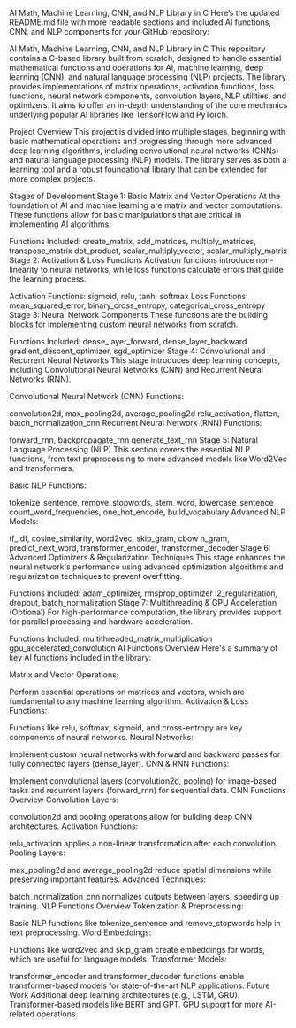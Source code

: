 AI Math, Machine Learning, CNN, and NLP Library in C
Here’s the updated README.md file with more readable sections and included AI functions, CNN, and NLP components for your GitHub repository:

AI Math, Machine Learning, CNN, and NLP Library in C
This repository contains a C-based library built from scratch, designed to handle essential mathematical functions and operations for AI, machine learning, deep learning (CNN), and natural language processing (NLP) projects. The library provides implementations of matrix operations, activation functions, loss functions, neural network components, convolution layers, NLP utilities, and optimizers. It aims to offer an in-depth understanding of the core mechanics underlying popular AI libraries like TensorFlow and PyTorch.

Project Overview
This project is divided into multiple stages, beginning with basic mathematical operations and progressing through more advanced deep learning algorithms, including convolutional neural networks (CNNs) and natural language processing (NLP) models. The library serves as both a learning tool and a robust foundational library that can be extended for more complex projects.

Stages of Development
Stage 1: Basic Matrix and Vector Operations
At the foundation of AI and machine learning are matrix and vector computations. These functions allow for basic manipulations that are critical in implementing AI algorithms.

Functions Included:
create_matrix, add_matrices, multiply_matrices, transpose_matrix
dot_product, scalar_multiply_vector, scalar_multiply_matrix
Stage 2: Activation & Loss Functions
Activation functions introduce non-linearity to neural networks, while loss functions calculate errors that guide the learning process.

Activation Functions: sigmoid, relu, tanh, softmax
Loss Functions: mean_squared_error, binary_cross_entropy, categorical_cross_entropy
Stage 3: Neural Network Components
These functions are the building blocks for implementing custom neural networks from scratch.

Functions Included:
dense_layer_forward, dense_layer_backward
gradient_descent_optimizer, sgd_optimizer
Stage 4: Convolutional and Recurrent Neural Networks
This stage introduces deep learning concepts, including Convolutional Neural Networks (CNN) and Recurrent Neural Networks (RNN).

Convolutional Neural Network (CNN) Functions:

convolution2d, max_pooling2d, average_pooling2d
relu_activation, flatten, batch_normalization_cnn
Recurrent Neural Network (RNN) Functions:

forward_rnn, backpropagate_rnn
generate_text_rnn
Stage 5: Natural Language Processing (NLP)
This section covers the essential NLP functions, from text preprocessing to more advanced models like Word2Vec and transformers.

Basic NLP Functions:

tokenize_sentence, remove_stopwords, stem_word, lowercase_sentence
count_word_frequencies, one_hot_encode, build_vocabulary
Advanced NLP Models:

tf_idf, cosine_similarity, word2vec, skip_gram, cbow
n_gram, predict_next_word, transformer_encoder, transformer_decoder
Stage 6: Advanced Optimizers & Regularization Techniques
This stage enhances the neural network's performance using advanced optimization algorithms and regularization techniques to prevent overfitting.

Functions Included:
adam_optimizer, rmsprop_optimizer
l2_regularization, dropout, batch_normalization
Stage 7: Multithreading & GPU Acceleration (Optional)
For high-performance computation, the library provides support for parallel processing and hardware acceleration.

Functions Included:
multithreaded_matrix_multiplication
gpu_accelerated_convolution
AI Functions Overview
Here's a summary of key AI functions included in the library:

Matrix and Vector Operations:

Perform essential operations on matrices and vectors, which are fundamental to any machine learning algorithm.
Activation & Loss Functions:

Functions like relu, softmax, sigmoid, and cross-entropy are key components of neural networks.
Neural Networks:

Implement custom neural networks with forward and backward passes for fully connected layers (dense_layer).
CNN & RNN Functions:

Implement convolutional layers (convolution2d, pooling) for image-based tasks and recurrent layers (forward_rnn) for sequential data.
CNN Functions Overview
Convolution Layers:

convolution2d and pooling operations allow for building deep CNN architectures.
Activation Functions:

relu_activation applies a non-linear transformation after each convolution.
Pooling Layers:

max_pooling2d and average_pooling2d reduce spatial dimensions while preserving important features.
Advanced Techniques:

batch_normalization_cnn normalizes outputs between layers, speeding up training.
NLP Functions Overview
Tokenization & Preprocessing:

Basic NLP functions like tokenize_sentence and remove_stopwords help in text preprocessing.
Word Embeddings:

Functions like word2vec and skip_gram create embeddings for words, which are useful for language models.
Transformer Models:

transformer_encoder and transformer_decoder functions enable transformer-based models for state-of-the-art NLP applications.
Future Work
Additional deep learning architectures (e.g., LSTM, GRU).
Transformer-based models like BERT and GPT.
GPU support for more AI-related operations.
